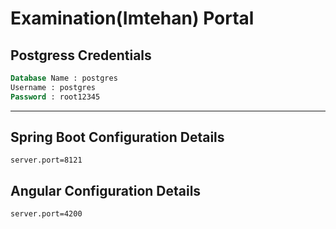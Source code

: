 # Examination(Imtehan) Portal
## Postgress Credentials
```sql
Database Name : postgres
Username : postgres
Password : root12345
```
<hr>

## Spring Boot Configuration Details
```
server.port=8121
```
## Angular Configuration Details
```
server.port=4200
```
